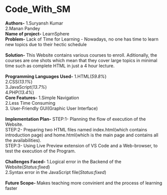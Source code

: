 # Code_With_SM
<b>Authors-</b> 1.Suryansh Kumar
<br>
        2.Manan Pandey
<br>
<b>Name of project-</b> LearnSphere
<br>
<b>Problem-</b> Lack of Time for Learning - Nowadays, no one has time to learn new topics due to their hectic schedule
<br>
<br>
<b>Solution-</b> This Website contains various courses to enroll. Aditionally, the courses are one shots which mean that they cover large topics in minimal time such as complete HTML in just a 4 hour lecture.
<br>
<br>
<b>Programming Languages Used-</b> 1.HTML(<i>59.8%</i>)
<br>
2.CSS(<i>13.1%</i>)
<br>
3.JavaScript(<i>13.7%</i>)
<br>
4.PHP(<i>13.4%</i>)
<br>
<b>Core Features-</b> 1.Simple Navigation
<br>
2.Less Time Consuming
<br>
3. User-Friendly GUI(Graphic User Interface)
<br>
<br>
<b>Implementation Plan-</b> STEP:1- Planning the flow of execution of the Website.
<br>
STEP:2- Preparing two HTML files named index.html(which contains introduction page) and home.html(which is the main page and contains all the availabilities).
<br>
STEP:3- Using Live Preview extension of VS Code and a Web-browser, to test the execution of the Program.
<br>
<br>
<b>Challenges Faced-</b> 1.Logical error in the Backend of the Website(<i>Status:fixed</i>)
<br>
2.Syntax error in the JavaScript file(<i>Status:fixed</i>)
<br>
<br>
<b>Future Scope- </b> Makes teaching more convinient and the process of learning faster
